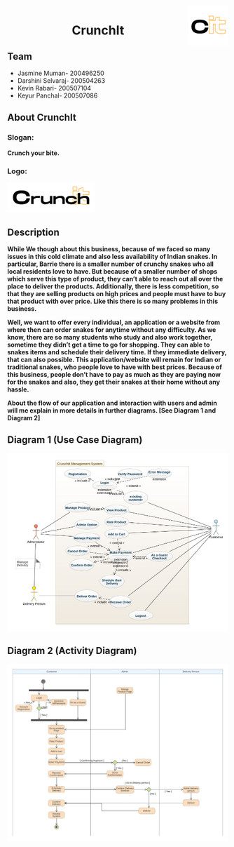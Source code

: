 <img align="right" src="./images/Crunchit-blackSmall.png" height="90" width="90"/> 

<div align="center">
    <h1>CrunchIt</h1>
</div>

<div>
    <h2> Team </h2>
    <ul>
        <li>Jasmine Muman- 200496250</li>
        <li>Darshini Selvaraj- 200504263</li>
        <li>Kevin Rabari- 200507104</li>
        <li>Keyur Panchal- 200507086</li>
    </ul>
</div>

<div>
    <h2> About CrunchIt </h2>
    <h3> Slogan: </h3>
    <b> Crunch your bite. <b>
    <h3> Logo: </h3>
    <img src="./images/Crunchit-blackBig.png" width="200" /> 
</div>

<div>
    <h2> Description </h2>
    <p>While We though about this business, because of we faced so many issues in this cold climate and also less availability of Indian snakes. In particular, Barrie there is a smaller number of crunchy snakes who all local residents love to have. But because of a smaller number of shops which serve this type of product, they can’t able to reach out all over the place to deliver the products. Additionally, there is less competition, so that they are selling products on high prices and people must have to buy that product with over price. Like this there is so many problems in this business. </p>
    <p>Well, we want to offer every individual, an application or a website from where then can order snakes for anytime without any difficulty. As we know, there are so many students who study and also work together, sometime they didn’t get a time to go for shopping. They can able to snakes items and schedule their delivery time. If they immediate delivery, that can also possible. This application/website will remain for Indian or traditional snakes, who people love to have with best prices. Because of this business, people don’t have to pay as much as they are paying now for the snakes and also, they get their snakes at their home without any hassle. </p>
    <p>About the flow of our application and interaction with users and admin will me explain in more details in further diagrams. [See Diagram 1 and Diagram 2]</p>
</div>

<div>
    <h2> Diagram 1 (Use Case Diagram)</h2>
    <img src="./images/CrunchIt UseCaseDiagram.jpeg" />
</div>

<div>
    <h2> Diagram 2 (Activity Diagram)</h2>
    <img src="./images/CrunchIt ActivityDiagram.jpeg" />
</div>